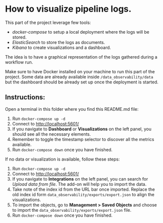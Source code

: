 # How to visualize pipeline logs.

This part of the project leverage few tools:

- _docker-compose_ to setup a local deployment where the logs will be stored.
- _ElasticSearch_ to store the logs as documents.
- _Kibana_ to create visualizations and a dashboard.

The idea is to have a graphical representation of the logs gathered during a workflow run.

Make sure to have Docker installed on your machine to run this part of the project. Some data are already available inside `/data_observability/data` but the dashboard should be already set up
once the deployment is started.

## Instructions:

Open a terminal in this folder where you find this README.md file:

1. Run `docker-compose up -d`
2. Connect to [http://localhost:5601/](http://localhost:5601/)
3. If you navigate to **Dashboard** or **Visualizations** on the left panel, you should see all the necessary elements.
4. Remember to toggle the timestamp selector to discover all the metrics available.
5. Run `docker-compose down` once you have finished.

If no data or visualization is available, follow these steps:

1. Run `docker-compose up -d`
2. Connect to [http://localhost:5601/](http://localhost:5601/)
3. If you navigate to **Integrations** on the left panel, you can search for _Upload data from file_. The add-on will help you to import the data.
4. Take note of the index id from the URL bar once imported. Replace the old index id form `data_observability/exports/export.json` to align the visualizations.
5. To import the objects, go to **Management > Saved Objects** and choose to import the `data_observability/exports/export.json` file.
6. Run `docker-compose down` once you have finished.
